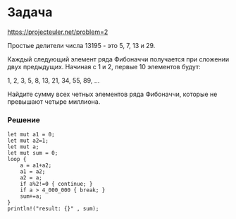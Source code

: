 # Задача
https://projecteuler.net/problem=2

Простые делители числа 13195 - это 5, 7, 13 и 29.

Каждый следующий элемент ряда Фибоначчи получается при сложении двух предыдущих.
Начиная с 1 и 2, первые 10 элементов будут:

1, 2, 3, 5, 8, 13, 21, 34, 55, 89, ...

Найдите сумму всех четных элементов ряда Фибоначчи, которые не превышают четыре миллиона.

### Решение
```
let mut a1 = 0;
let mut a2=1;
let mut a;
let mut sum = 0;
loop {
    a = a1+a2;
    a1 = a2;
    a2 = a;
    if a%2!=0 { continue; }
    if a > 4_000_000 { break; }
    sum+=a;
}
println!("result: {}" , sum);
```